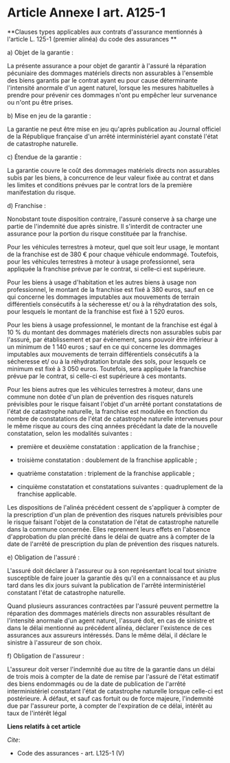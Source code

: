 # Article Annexe I art. A125-1

**Clauses types applicables aux contrats d'assurance mentionnés à l'article L. 125-1 (premier alinéa) du code des assurances
**

a) Objet de la garantie : 

La présente assurance a pour objet de garantir à l'assuré la réparation pécuniaire des dommages matériels directs non
assurables à l'ensemble des biens garantis par le contrat ayant eu pour cause déterminante l'intensité anormale d'un agent
naturel, lorsque les mesures habituelles à prendre pour prévenir ces dommages n'ont pu empêcher leur survenance ou n'ont pu
être prises. 

b) Mise en jeu de la garantie : 

La garantie ne peut être mise en jeu qu'après publication au Journal officiel de la République française d'un arrêté
interministériel ayant constaté l'état de catastrophe naturelle. 

c) Étendue de la garantie : 

La garantie couvre le coût des dommages matériels directs non assurables subis par les biens, à concurrence de leur valeur
fixée au contrat et dans les limites et conditions prévues par le contrat lors de la première manifestation du risque. 

d) Franchise : 

Nonobstant toute disposition contraire, l'assuré conserve à sa charge une partie de l'indemnité due après sinistre. Il
s'interdit de contracter une assurance pour la portion du risque constituée par la franchise. 

Pour les véhicules terrestres à moteur, quel que soit leur usage, le montant de la franchise est de 380 € pour chaque
véhicule endommagé. Toutefois, pour les véhicules terrestres à moteur à usage professionnel, sera appliquée la franchise
prévue par le contrat, si celle-ci est supérieure. 

Pour les biens à usage d'habitation et les autres biens à usage non professionnel, le montant de la franchise est fixé à 380
euros, sauf en ce qui concerne les dommages imputables aux mouvements de terrain différentiels consécutifs à la sécheresse
et/ ou à la réhydratation des sols, pour lesquels le montant de la franchise est fixé à 1 520 euros. 

Pour les biens à usage professionnel, le montant de la franchise est égal à 10 % du montant des dommages matériels directs
non assurables subis par l'assuré, par établissement et par événement, sans pouvoir être inférieur à un minimum de 1 140
euros ; sauf en ce qui concerne les dommages imputables aux mouvements de terrain différentiels consécutifs à la sécheresse
et/ ou à la réhydratation brutale des sols, pour lesquels ce minimum est fixé à 3 050 euros. Toutefois, sera appliquée la
franchise prévue par le contrat, si celle-ci est supérieure à ces montants. 

Pour les biens autres que les véhicules terrestres à moteur, dans une commune non dotée d'un plan de prévention des risques
naturels prévisibles pour le risque faisant l'objet d'un arrêté portant constatations de l'état de catastrophe naturelle, la
franchise est modulée en fonction du nombre de constatations de l'état de catastrophe naturelle intervenues pour le même
risque au cours des cinq années précédant la date de la nouvelle constatation, selon les modalités suivantes :

- première et deuxième constatation : application de la franchise ;

- troisième constatation : doublement de la franchise applicable ;

- quatrième constatation : triplement de la franchise applicable ;

- cinquième constatation et constatations suivantes : quadruplement de la franchise applicable. 

Les dispositions de l'alinéa précédent cessent de s'appliquer à compter de la prescription d'un plan de prévention des
risques naturels prévisibles pour le risque faisant l'objet de la constatation de l'état de catastrophe naturelle dans la
commune concernée. Elles reprennent leurs effets en l'absence d'approbation du plan précité dans le délai de quatre ans à
compter de la date de l'arrêté de prescription du plan de prévention des risques naturels. 

e) Obligation de l'assuré : 

L'assuré doit déclarer à l'assureur ou à son représentant local tout sinistre susceptible de faire jouer la garantie dès
qu'il en a connaissance et au plus tard dans les dix jours suivant la publication de l'arrêté interministériel constatant
l'état de catastrophe naturelle. 

Quand plusieurs assurances contractées par l'assuré peuvent permettre la réparation des dommages matériels directs non
assurables résultant de l'intensité anormale d'un agent naturel, l'assuré doit, en cas de sinistre et dans le délai mentionné
au précédent alinéa, déclarer l'existence de ces assurances aux assureurs intéressés. Dans le même délai, il déclare le
sinistre à l'assureur de son choix. 

f) Obligation de l'assureur : 

L'assureur doit verser l'indemnité due au titre de la garantie dans un délai de trois mois à compter de la date de remise par
l'assuré de l'état estimatif des biens endommagés ou de la date de publication de l'arrêté interministériel constatant l'état
de catastrophe naturelle lorsque celle-ci est postérieure. À défaut, et sauf cas fortuit ou de force majeure, l'indemnité due
par l'assureur porte, à compter de l'expiration de ce délai, intérêt au taux de l'intérêt légal

**Liens relatifs à cet article**

_Cite_:

  - Code des assurances - art. L125-1 (V)
